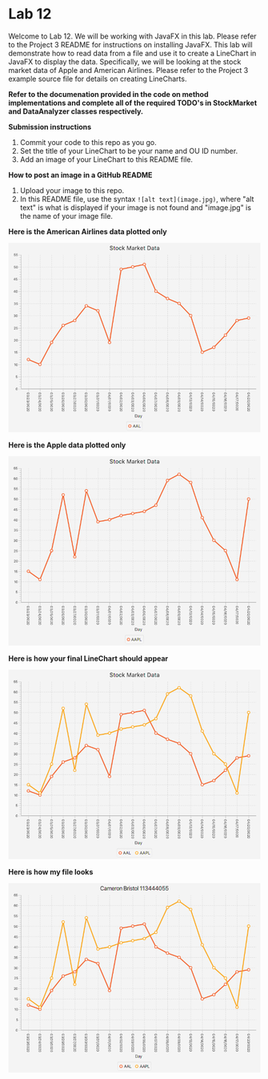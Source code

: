# Lab 12

Welcome to Lab 12. 
We will be working with JavaFX in this lab. 
Please refer to the Project 3 README for instructions on installing JavaFX. 
This lab will demonstrate how to read data from a file and use it to create a LineChart in JavaFX to display the data. 
Specifically, we will be looking at the stock market data of Apple and American Airlines.
Please refer to the Project 3 example source file for details on creating LineCharts.

**Refer to the documenation provided in the code on method implementations and complete all of the required TODO's in StockMarket and DataAnalyzer classes respectively.**

**Submission instructions** 
1) Commit your code to this repo as you go.
2) Set the title of your LineChart to be your name and OU ID number.
2) Add an image of your LineChart to this README file.

**How to post an image in a GitHub README**
1) Upload your image to this repo.
2) In this README file, use the syntax `![alt text](image.jpg)`, where "alt text" is what is displayed if your image is not found and "image.jpg" is the name of your image file.

**Here is the American Airlines data plotted only**

![Lab12](StockDataAAL.png)

**Here is the Apple data plotted only**

![Lab12](StockDataAAPL.png)

**Here is how your final LineChart should appear**

![Lab12](StockDataBoth.png)

**Here is how my file looks**

![Final Product](plots/StockData.png)
